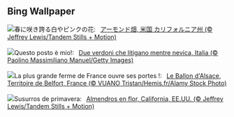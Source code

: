 ## Bing Wallpaper
![](https://www.bing.com/th?id=OHR.AlmondBloom_JA-JP9467341348_UHD.jpg&w=1000)春に咲き誇る白やピンクの花:&nbsp;&ensp;[アーモンド畑, 米国 カリフォルニア州 (© Jeffrey Lewis/Tandem Stills + Motion)](https://www.bing.com/th?id=OHR.AlmondBloom_JA-JP9467341348_UHD.jpg)
<br><br/>
![](https://www.bing.com/th?id=OHR.GreenfinchesBattle_IT-IT1304906662_UHD.jpg&w=1000)Questo posto è mio!:&nbsp;&ensp;[Due verdoni che litigano mentre nevica, Italia (© Paolino Massimiliano Manuel/Getty Images)](https://www.bing.com/th?id=OHR.GreenfinchesBattle_IT-IT1304906662_UHD.jpg)
<br><br/>
![](https://www.bing.com/th?id=OHR.AgriculturalShow_FR-FR2506485920_UHD.jpg&w=1000)La plus grande ferme de France ouvre ses portes !:&nbsp;&ensp;[Le Ballon d'Alsace, Territoire de Belfort, France (© VUANO Tristan/Hemis.fr/Alamy Stock Photo)](https://www.bing.com/th?id=OHR.AgriculturalShow_FR-FR2506485920_UHD.jpg)
<br><br/>
![](https://www.bing.com/th?id=OHR.AlmondBloom_ES-ES1883019018_UHD.jpg&w=1000)Susurros de primavera:&nbsp;&ensp;[Almendros en flor, California, EE.UU. (© Jeffrey Lewis/Tandem Stills + Motion)](https://www.bing.com/th?id=OHR.AlmondBloom_ES-ES1883019018_UHD.jpg)
<br><br/>
